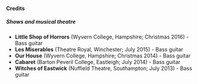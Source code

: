 #### Credits

##### Shows and musical theatre
- **Little Shop of Horrors** (Wyvern College, Hampshire; Christmas 2016) - Bass guitar
- **Les Miserables** (Theatre Royal, Winchester; July 2015) - Bass guitar
- **Our House** (Wyvern College, Hampshire; Christmas 2014) - Bass guitar
- **Cabaret** (Barton Peveril College, Eastleigh; July 2014) - Bass guitar
- **Witches of Eastwick** (Nuffield Theatre, Southampton; July 2013) - Bass guitar